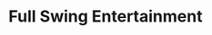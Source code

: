 ---
title: "Full Swing Entertainment"
address: "15, Curryfree Rd, Waterside, Derry, Co. Derry BT47 3UH"
tel: "028 7134 9664"
county: "Derry"
category: "Flying"
type: "Content"
lat: "54.940672"
lng: "-7.32217"
---